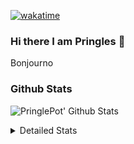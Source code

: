 [![wakatime](https://wakatime.com/badge/user/abd317df-612e-44b4-8787-15db7b574b2f.svg)](https://wakatime.com/@abd317df-612e-44b4-8787-15db7b574b2f)
### Hi there I am Pringles 👋

Bonjourno

### Github Stats
![PringlePot' Github Stats](https://github-readme-stats.vercel.app/api?username=PringlePot&show_icons=true&theme=dark&count_private=true)

<details>
  <summary>Detailed Stats</summary>
    
<!--START_SECTION:waka-->
![Code Time](http://img.shields.io/badge/Code%20Time-399%20hrs%2059%20mins-blue)

![Profile Views](http://img.shields.io/badge/Profile%20Views-3-blue)

![Lines of code](https://img.shields.io/badge/From%20Hello%20World%20I%27ve%20Written-110%20Thousand%20lines%20of%20code-blue)

**🐱 My GitHub Data** 

> 🏆 39 Contributions in the Year 2022
 > 
> 📦 90.7 kB Used in GitHub's Storage 
 > 
> 💼 Opted to Hire
 > 
> 📜 9 Public Repositories 
 > 
> 🔑 11 Private Repositories  
 > 
**I'm an Early 🐤** 

```text
🌞 Morning    124 commits    ████░░░░░░░░░░░░░░░░░░░░░   18.37% 
🌆 Daytime    274 commits    ██████████░░░░░░░░░░░░░░░   40.59% 
🌃 Evening    277 commits    ██████████░░░░░░░░░░░░░░░   41.04% 
🌙 Night      0 commits      ░░░░░░░░░░░░░░░░░░░░░░░░░   0.0%

```
📅 **I'm Most Productive on Sunday** 

```text
Monday       132 commits    █████░░░░░░░░░░░░░░░░░░░░   19.56% 
Tuesday      62 commits     ██░░░░░░░░░░░░░░░░░░░░░░░   9.19% 
Wednesday    73 commits     ██░░░░░░░░░░░░░░░░░░░░░░░   10.81% 
Thursday     94 commits     ███░░░░░░░░░░░░░░░░░░░░░░   13.93% 
Friday       45 commits     █░░░░░░░░░░░░░░░░░░░░░░░░   6.67% 
Saturday     121 commits    ████░░░░░░░░░░░░░░░░░░░░░   17.93% 
Sunday       148 commits    █████░░░░░░░░░░░░░░░░░░░░   21.93%

```


📊 **This Week I Spent My Time On** 

```text
⌚︎ Time Zone: Europe/Amsterdam

💬 Programming Languages: 
Go                       5 hrs 32 mins       ████████████░░░░░░░░░░░░░   48.54% 
TypeScript               4 hrs 48 mins       ██████████░░░░░░░░░░░░░░░   42.12% 
CSS                      59 mins             ██░░░░░░░░░░░░░░░░░░░░░░░   8.7% 
JavaScript               1 min               ░░░░░░░░░░░░░░░░░░░░░░░░░   0.28% 
Text                     1 min               ░░░░░░░░░░░░░░░░░░░░░░░░░   0.26%

🔥 Editors: 
WebStorm                 5 hrs 49 mins       ████████████░░░░░░░░░░░░░   51.11% 
GoLand                   5 hrs 34 mins       ████████████░░░░░░░░░░░░░   48.89%

🐱‍💻 Projects: 
Frontend                 5 hrs 49 mins       ████████████░░░░░░░░░░░░░   51.11% 
Backend                  5 hrs 24 mins       ███████████░░░░░░░░░░░░░░   47.38% 
gofiber-bug              9 mins              ░░░░░░░░░░░░░░░░░░░░░░░░░   1.46% 
Unknown Project          0 secs              ░░░░░░░░░░░░░░░░░░░░░░░░░   0.05%

💻 Operating System: 
Windows                  11 hrs 24 mins      █████████████████████████   100.0%

```

**I Mostly Code in Java** 

```text
Java                     7 repos             ███████████░░░░░░░░░░░░░░   43.75% 
JavaScript               2 repos             ███░░░░░░░░░░░░░░░░░░░░░░   12.5% 
TypeScript               2 repos             ███░░░░░░░░░░░░░░░░░░░░░░   12.5% 
Python                   1 repo              █░░░░░░░░░░░░░░░░░░░░░░░░   6.25% 
Kotlin                   1 repo              █░░░░░░░░░░░░░░░░░░░░░░░░   6.25%

```


**Timeline**

![Chart not found](https://raw.githubusercontent.com/PringlePot/PringlePot/main/charts/bar_graph.png) 


 Last Updated on 11/02/2022 00:44:36 UTC
<!--END_SECTION:waka-->

</details>
